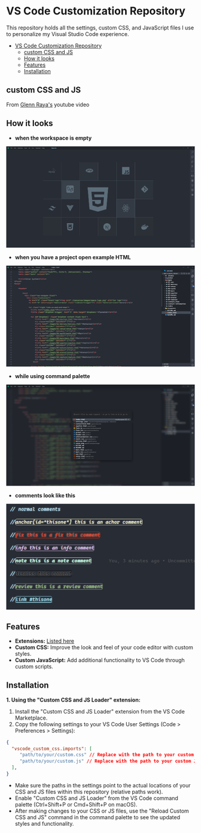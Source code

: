 # VS Code Customization Repository

This repository holds all the settings, custom CSS, and JavaScript files I use to personalize my Visual Studio Code experience.

- [VS Code Customization Repository](#vs-code-customization-repository)
  - [custom CSS and JS](#custom-css-and-js)
  - [How it looks](#how-it-looks)
  - [Features](#features)
  - [Installation](#installation)

## custom CSS and JS

From [Glenn Raya's](https://www.youtube.com/watch?v=9_I0bySQoCs) youtube video

## How it looks

- **when the workspace is empty**

![empty workspace](./img/vis1.png)

- **when you have a project open example HTML**

![with a project](./img/vis2.png)

- **while using command palette**

![while using command palette](./img/vis3.png)

- **comments look like this**

![comments example](./img/comments.png)

## Features

- **Extensions:** [Listed here](./extensions.md)
- **Custom CSS:** Improve the look and feel of your code editor with custom styles.
- **Custom JavaScript:** Add additional functionality to VS Code through custom scripts.

## Installation

**1. Using the "Custom CSS and JS Loader" extension:**

1. Install the "Custom CSS and JS Loader" extension from the VS Code Marketplace.
2. Copy the following settings to your VS Code User Settings (Code > Preferences > Settings):

```json
{
  "vscode_custom_css.imports": [
     "path/to/your/custom.css" // Replace with the path to your custom CSS file
     "path/to/your/custom.js" // Replace with the path to your custom JS file (optional)
  ],
}
```

- Make sure the paths in the settings point to the actual locations of your CSS and JS files within this repository (relative paths work).
- Enable "Custom CSS and JS Loader" from the VS Code command palette (Ctrl+Shift+P or Cmd+Shift+P on macOS).
- After making changes to your CSS or JS files, use the "Reload Custom CSS and JS" command in the command palette to see the updated styles and functionality.
